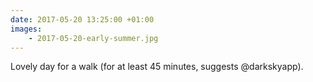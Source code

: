 ```yaml
---
date: 2017-05-20 13:25:00 +01:00
images:
    - 2017-05-20-early-summer.jpg
---
```


Lovely day for a walk (for at least 45 minutes, suggests @darkskyapp).
